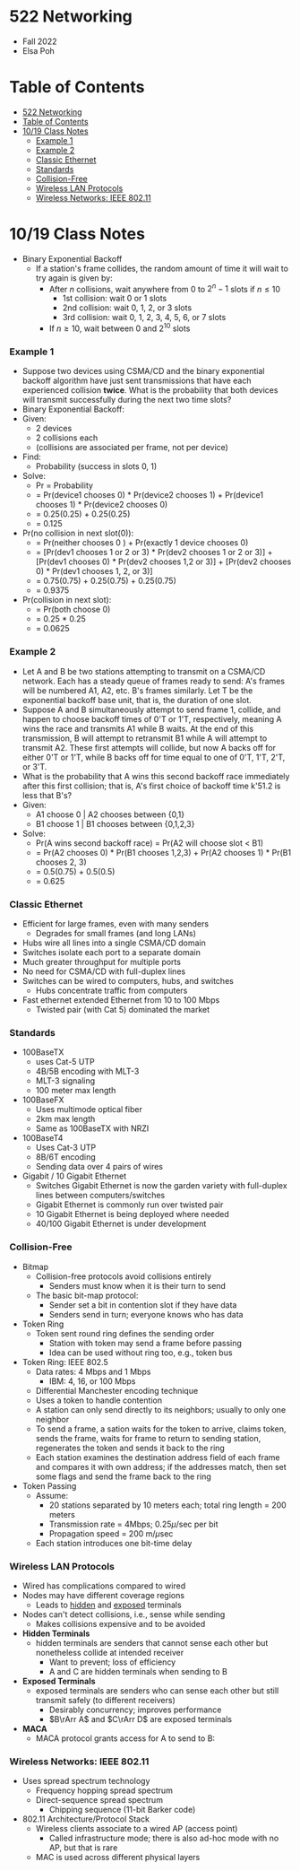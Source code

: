 # 522 Networking

- Fall 2022
- Elsa Poh

# Table of Contents

- [522 Networking](#522-networking)
- [Table of Contents](#table-of-contents)
- [10/19 Class Notes](#1019-class-notes)
    - [Example 1](#example-1)
    - [Example 2](#example-2)
    - [Classic Ethernet](#classic-ethernet)
    - [Standards](#standards)
    - [Collision-Free](#collision-free)
    - [Wireless LAN Protocols](#wireless-lan-protocols)
    - [Wireless Networks: IEEE 802.11](#wireless-networks-ieee-80211)

# 10/19 Class Notes

- Binary Exponential Backoff
  - If a station's frame collides, the random amount of time it will wait to try again is given by:
    - After *n* collisions, wait anywhere from 0 to $2^{n}-1$ slots if $n \le 10$
      - 1st collision: wait 0 or 1 slots
      - 2nd collision: wait 0, 1, 2, or 3 slots
      - 3rd collision: wait 0, 1, 2, 3, 4, 5, 6, or 7 slots
    - If $n \ge 10$, wait between 0 and $2^{10}$ slots

### Example 1

- Suppose two devices using CSMA/CD and the binary exponential backoff algorithm have just sent transmissions that have each experienced collision **twice**. What is the probability that both devices will transmit successfully during the next two time slots?
- Binary Exponential Backoff:
- Given:
  - 2 devices
  - 2 collisions each 
  - (collisions are associated per frame, not per device)
- Find:
  - Probability (success in slots 0, 1)
- Solve:
  - Pr = Probability
  - = Pr(device1 chooses 0) * Pr(device2 chooses 1) + Pr(device1 chooses 1) * Pr(device2 chooses 0)
  - = 0.25(0.25) + 0.25(0.25)
  - = 0.125
- Pr(no collision in next slot(0)):
  - = Pr(neither chooses 0 ) + Pr(exactly 1 device chooses 0)
  - = [Pr(dev1 chooses 1 or 2 or 3) * Pr(dev2 chooses 1 or 2 or 3)] + [Pr(dev1 chooses 0) * Pr(dev2 chooses 1,2 or 3)] + [Pr(dev2 chooses 0) * Pr(dev1 chooses 1, 2, or 3)]
  - = 0.75(0.75) + 0.25(0.75) + 0.25(0.75)
  - = 0.9375
- Pr(collision in next slot):
  - = Pr(both choose 0)
  - = 0.25 * 0.25
  - = 0.0625

### Example 2

- Let A and B be two stations attempting to transmit on a CSMA/CD network. Each has a steady queue of frames ready to send: A's frames will be numbered A1, A2, etc. B's frames similarly. Let T be the exponential backoff base unit, that is, the duration of one slot.
- Suppose A and B simultaneously attempt to send frame 1, collide, and happen to choose backoff times of 0'T or 1'T, respectively, meaning A wins the race and transmits A1 while B waits. At the end of this transmission, B will attempt to retransmit B1 while A will attempt to transmit A2. These first attempts will collide, but now A backs off for either 0'T or 1'T, while B backs off for time equal to one of 0'T, 1'T, 2'T, or 3'T.
- What is the probability that A wins this second backoff race immediately after this first collision; that is, A's first choice of backoff time k'51.2 is less that B's?
- Given:
  - A1 choose 0 | A2 chooses between {0,1}
  - B1 choose 1 | B1 chooses between {0,1,2,3}
- Solve:
  - Pr(A wins second backoff race) = Pr(A2 will choose slot < B1)
  - = Pr(A2 chooses 0) * Pr(B1 chooses 1,2,3) + Pr(A2 chooses 1) * Pr(B1 chooses 2, 3)
  - = 0.5(0.75) + 0.5(0.5)
  - = 0.625 

### Classic Ethernet

- Efficient for large frames, even with many senders
  - Degrades for small frames (and long LANs)
- Hubs wire all lines into a single CSMA/CD domain
- Switches isolate each port to a separate domain
- Much greater throughput for multiple ports
- No need for CSMA/CD with full-duplex lines
- Switches can be wired to computers, hubs, and switches
  - Hubs concentrate traffic from computers
- Fast ethernet extended Ethernet from 10 to 100 Mbps
  - Twisted pair (with Cat 5) dominated the market

### Standards

- 100BaseTX
  - uses Cat-5 UTP
  - 4B/5B encoding with MLT-3
  - MLT-3 signaling
  - 100 meter max length
- 100BaseFX
  - Uses multimode optical fiber
  - 2km max length
  - Same as 100BaseTX with NRZI
- 100BaseT4
  - Uses Cat-3 UTP
  - 8B/6T encoding
  - Sending data over 4 pairs of wires
- Gigabit / 10 Gigabit Ethernet
  - Switches Gigabit Ethernet is now the garden variety with full-duplex lines between computers/switches
  - Gigabit Ethernet is commonly run over twisted pair
  - 10 Gigabit Ethernet is being deployed where needed
  - 40/100 Gigabit Ethernet is under development

### Collision-Free

- Bitmap
  - Collision-free protocols avoid collisions entirely
    - Senders must know when it is their turn to send
  - The basic bit-map protocol:
    - Sender set a bit in contention slot if they have data
    - Senders send in turn; everyone knows who has data
- Token Ring
  - Token sent round ring defines the sending order
    - Station with token may send a frame before passing
    - Idea can be used without ring too, e.g., token bus
- Token Ring: IEEE 802.5
  - Data rates: 4 Mbps and 1 Mbps
    - IBM: 4, 16, or 100 Mbps
  - Differential Manchester encoding technique
  - Uses a token to handle contention
  - A station can only send directly to its neighbors; usually to only one neighbor
  - To send a frame, a sation waits for the token to arrive, claims token, sends the frame, waits for frame to return to sending station, regenerates the token and sends it back to the ring
  - Each station examines the destination address field of each frame and compares it with own address; if the addresses match, then set some flags and send the frame back to the ring
- Token Passing
  - Assume:
    - 20 stations separated by 10 meters each; total ring length = 200 meters
    - Transmission rate = 4Mbps; 0.25$\mu$/sec per bit
    - Propagation speed = 200 m/$\mu$sec
  - Each station introduces one bit-time delay
  
### Wireless LAN Protocols

- Wired has complications compared to wired
- Nodes may have different coverage regions
  - Leads to <u>hidden</u> and <u>exposed</u> terminals
- Nodes can't detect collisions, i.e., sense while sending
  - Makes collisions expensive and to be avoided
- **Hidden Terminals**
  - hidden terminals are senders that cannot sense each other but nonetheless collide at intended receiver
    - Want to prevent; loss of efficiency
    - A and C are hidden terminals when sending to B
- **Exposed Terminals**
  - exposed terminals are senders who can sense each other but still transmit safely (to different receivers)
    - Desirably concurrency; improves performance
    - $B\rArr A$ and $C\rArr D$ are exposed terminals
- **MACA**
  - MACA protocol grants access for A to send to B:

### Wireless Networks: IEEE 802.11

- Uses spread spectrum technology 
  - Frequency hopping spread spectrum
  - Direct-sequence spread spectrum
    - Chipping sequence (11-bit Barker code)
- 802.11 Architecture/Protocol Stack
  - Wireless clients associate to a wired AP (access point)
    - Called infrastructure mode; there is also ad-hoc mode with no AP, but that is rare
  - MAC is used across different physical layers





















